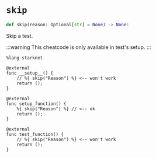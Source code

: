 # `skip`
```python
def skip(reason: Optional[str] = None) -> None:
```
Skip a test.

:::warning
This cheatcode is only available in test's setup.
:::

```cairo
%lang starknet

@external
func __setup__() {
    // %{ skip("Reason") %} <-- won't work
    return ();
}

@external
func setup_function() {
    %{ skip("Reason") %} // <-- ok
    return ();
}

@external
func test_function() {
    // %{ skip("Reason") %} <-- won't work
    return ();
}
```
